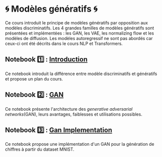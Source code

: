 # 🌀 Modèles génératifs 🌀
Ce cours introduit le principe de modèles génératifs par opposition aux modèles discriminatifs. Les 4 grandes familles de modèles génératifs sont présentées et implémentées : les GAN, les VAE, les normalizing flow et les modèles de diffusion. Les modèles autoregressif ne sont pas abordés car ceux-ci ont été décrits dans le cours NLP et Transformers.

## Notebook 1️⃣ : [Introduction](01_Introduction.ipynb)
Ce notebook introduit la différence entre modèle discriminatifs et génératifs et propose un plan du cours.

## Notebook 2️⃣ : [GAN](02_GAN.ipynb)
Ce notebook présente l'architecture des *generative adversarial networks*(GAN), leurs avantages, faiblesses et utilisations possibles.

## Notebook 3️⃣ : [Gan Implementation](03_GanImplementation.ipynb)
Ce notebook propose une implémentation d'un GAN pour la génération de chiffres à partir du dataset MNIST.

